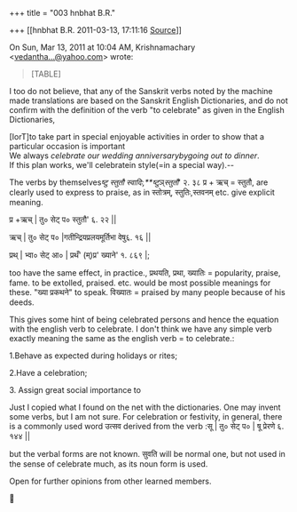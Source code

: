 +++
title = "003 hnbhat B.R."

+++
[[hnbhat B.R.	2011-03-13, 17:11:16 [Source](https://groups.google.com/g/samskrita/c/i5LJLKHbdqE)]]



On Sun, Mar 13, 2011 at 10:04 AM, Krishnamachary \<[vedantha...@yahoo.com]()\> wrote:  

> [TABLE]

  

I too do not believe, that any of the Sanskrit verbs noted by the machine made translations are based on the Sanskrit English Dictionaries, and do not confirm with the definition of the verb "to celebrate" as given in the English Dictionaries,

  

\[IorT\]to take part in special enjoyable activities in order to show that a particular occasion is important  
We always *celebrate our wedding anniversarybygoing out to dinner*.  
If this plan works, we'll celebratein style(=in a special way).--

  

The verbs by themselves*ष्टु स्तुतौ स्वादिः,**ष्टु*ञ्*स्तुतौ*' २. ३८ प्र + ऋच् = स्तुतौ, are clearly used to express to praise, as in स्तोत्रम्, स्तुतिः,स्तवनम् etc. give explicit meaning.

  

प्र +ऋच् \| तु० सेट् प० स्तुतौ' ६. २२ \|\|  

ऋच् \| तु० सेट् प० \|गतीन्द्रियप्रलयमूर्तिभा वेषु६. १६ \|\|

प्रथ् \| भ्वा० सेट् आ० \| प्रथँ' (म्)प्र' ख्याने' १. ८६९ \|;

too have the same effect, in practice., प्रथयति, प्रथा, ख्यातिः = popularity, praise, fame. to be extolled, praised. etc. would be most possible meanings for these. "ख्या प्रकथने" to speak. विख्यातः = praised by many people because of his deeds.

This gives some hint of being celebrated persons and hence the equation with the english verb to celebrate. I don't think we have any simple verb exactly meaning the same as the english verb = to celebrate.:

  

1.Behave as expected during holidays or rites;

2.Have a celebration;

3\. Assign great social importance to

  

Just I copied what I found on the net with the dictionaries. One may invent some verbs, but I am not sure. For celebration or festivity, in general, there is a commonly used word उत्सव derived from the verb :सू \| तु० सेट् प० \| षू प्रेरणे ६. १४४ \|\|

but the verbal forms are not known. सुवति will be normal one, but not used in the sense of celebrate much, as its noun form is used.

  

Open for further opinions from other learned members.



